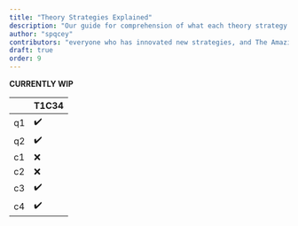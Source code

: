 ```yaml
---
title: "Theory Strategies Explained"
description: "Our guide for comprehension of what each theory strategy means."
author: "spqcey"
contributors: "everyone who has innovated new strategies, and The Amazing Community"
draft: true
order: 9
---
```


**CURRENTLY WIP**

<table class="spqcey">
<thead>
  <th></th>
  <th>T1C34</th>
</thead>
   <tbody>
      <tr>
         <td class="leftHeader">q1</td>
         <td>✔️</td>
      </tr>
      <tr>
         <td class="leftHeader">q2</td>
         <td>✔️</td>
      </tr>
      <tr>
         <td class="leftHeader">c1</td>
         <td>❌</td>
      </tr>
      <tr>
         <td class="leftHeader">c2</td>
         <td>❌</td>
      </tr>
      <tr>
         <td class="leftHeader">c3</td>
         <td>✔️</td>
      </tr>
      <tr>
         <td class="leftHeader">c4</td>
         <td>✔️</td>
      </tr>
   </tbody>
</table>

